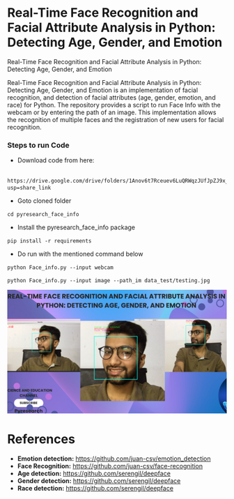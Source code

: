 # Real-Time Face Recognition and Facial Attribute Analysis in Python: Detecting Age, Gender, and Emotion


Real-Time Face Recognition and Facial Attribute Analysis in Python: Detecting Age, Gender, and Emotion


Real-Time Face Recognition and Facial Attribute Analysis in Python: Detecting Age, Gender, and Emotion is an implementation of facial recognition, and detection of facial attributes (age, gender, emotion, and race) for Python. The repository provides a script to run Face Info with the webcam or by entering the path of an image. This implementation allows the recognition of multiple faces and the registration of new users for facial recognition.





### Steps to run Code

- Download code from here:
```
 https://drive.google.com/drive/folders/1Anov6t7Rceuev6LuQRWqzJUfJpZJ9x_3?usp=share_link
```

- Goto cloned folder
```
cd pyresearch_face_info
```

- Install the pyresearch_face_info package
```
pip install -r requirements
```

- Do run with the mentioned command below 
```
python Face_info.py --input webcam 
```

```
python Face_info.py --input image --path_im data_test/testing.jpg 
```
[![Watch the video](https://github.com/noorkhokhar99/Real-Time-Face-Recognition-and-Facial-Attribute-Analysis-in-Python-Detecting-Age-Gender-and-Emoti/blob/main/Pyresearch.png)](https://www.youtube.com/watch?v=lelNzI-yqdo)


# References

- **Emotion detection:** https://github.com/juan-csv/emotion_detection
- **Face Recognition:** https://github.com/juan-csv/face-recognition
- **Age detection:** https://github.com/serengil/deepface
- **Gender detection:** https://github.com/serengil/deepface
- **Race detection:** https://github.com/serengil/deepface

